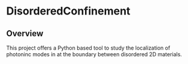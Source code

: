 # DisorderedConfinement

## Overview

This project offers a Python based tool to study the localization of photoninc modes in at the boundary between disordered 2D materials.

<!--## Installation

Requirements for running DisorderedConfinement are found in required_packages.txt

After cloning the repo, run:

```
cd disordered-confinement
...
```

## Quick Intro and Simple Example

- [ ] Theory framework - quasicrystals/hyperuniformity/RMT/translating topological nonlinear phenomena to time domain in 2D systems(particularly light-matter states in large unit cells) - Boundary between hyperuniform types results in confinement by methods discussed in topological graphs paper
- [ ] Numerical methods for allowed modes in disordered system and lifetime/evolution of modes
- [ ] Visualizations

Articles:

**Disordered topological graphs enhancing nonlinear phenomena** ([paper](https://www.science.org/doi/10.1126/sciadv.adf9330))

**Hyperuniform states of matter** ([paper](https://torquatocpanel.deptcpanel.princeton.edu/wp-content/uploads/2018/06/paper-401.pdf))


## Citing DisorderedConfinement
If DisorderedConfinement helps your research, we appreciate your citations. Here is the BibTeX entry:
```bibtex
@misc{wahorvat2023disorderedconfinement,
	title        = {DisorderedConfinement},
	author       = {Horvat, Will},
	year         = 2023,
	howpublished = {\url{https://github.com/wahorvat/disordered-confinement}}
}
```-->
